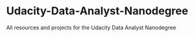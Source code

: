 # Udacity-Data-Analyst-Nanodegree
All  resources and projects for the Udacity Data Analyst Nanodegree
